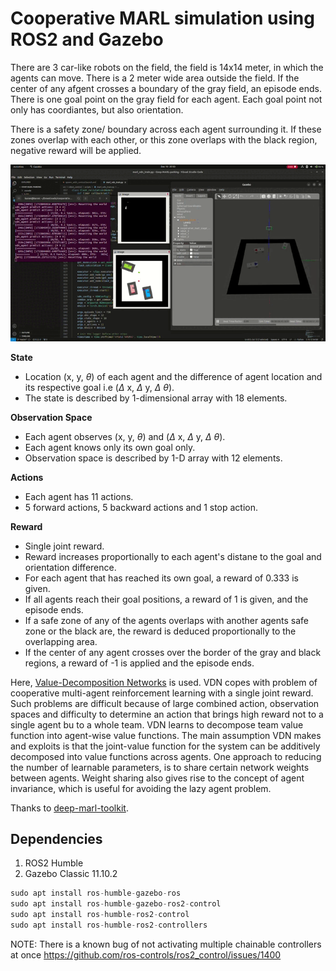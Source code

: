 # Cooperative MARL simulation using ROS2 and Gazebo 

There are 3 car-like robots on the field, the field is 14x14 meter, in which the agents can move. There is a 2 meter wide area outside the field. If the center of any afgent crosses a boundary of the gray field, an episode ends. There is one goal point on the gray field for each agent. Each goal point not only has coordiantes, but also orientation.

There is a safety zone/ boundary across each agent surrounding it. If these zones overlap with each other, or this zone overlaps with the black region, negative reward will be applied.

![coopMarl](doc/coopMarl.gif)

**State**
- Location (x, y, $\theta$) of each agent and the difference of agent location and its respective goal i.e ($\Delta$ x, $\Delta$ y, $\Delta$ $\theta$).
- The state is described by 1-dimensional array with 18 elements.

**Observation Space**
- Each agent observes (x, y, $\theta$) and ($\Delta$ x, $\Delta$ y, $\Delta$ $\theta$).
- Each agent knows only its own goal only.
- Observation space is described by 1-D array with 12 elements.

**Actions**
- Each agent has 11 actions.
- 5 forward actions, 5 backward actions and 1 stop action.

**Reward**
- Single joint reward.
- Reward increases proportionally to each agent's distane to the goal and orientation difference.
- For each agent that has reached its own goal, a reward of 0.333 is given.
- If all agents reach their goal positions, a reward of 1 is given, and the episode ends.
- If a safe zone of any of the agents overlaps with another agents safe zone or the black are, the reward is deduced proportionally to the overlapping area.
- If the center of any agent crosses over the border of the gray and black regions, a reward of -1 is applied and the episode ends.

Here, [Value-Decomposition Networks](https://doi.org/10.48550/arXiv.1706.05296) is used. VDN copes with problem of cooperative multi-agent reinforcement learning with a single joint reward. Such problems are difficult because of large combined action, observation spaces and difficulty to determine an action that brings high reward not to a single agent bu to a whole team. VDN learns to decompose team value function into agent-wise value functions. The main assumption VDN makes and exploits is that the joint-value function for the system can be additively decomposed into value functions across agents. One approach to reducing the number of learnable parameters, is to share certain network weights between agents. Weight sharing also gives rise to the concept of agent invariance, which is useful for avoiding the lazy agent problem.

Thanks to [deep-marl-toolkit](https://github.com/jianzhnie/deep-marl-toolkit).

## Dependencies

1. ROS2 Humble
2. Gazebo Classic 11.10.2
```c++
sudo apt install ros-humble-gazebo-ros
sudo apt install ros-humble-gazebo-ros2-control
sudo apt install ros-humble-ros2-control
sudo apt install ros-humble-ros2-controllers
```
NOTE: There is a known bug of not activating multiple chainable controllers at once
https://github.com/ros-controls/ros2_control/issues/1400